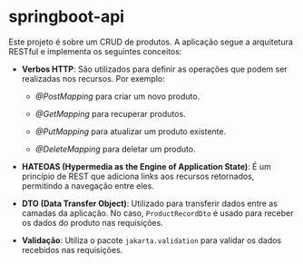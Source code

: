 # springboot-api

Este projeto é sobre um CRUD de produtos. A aplicação segue a arquitetura RESTful e implementa os seguintes conceitos:

- **Verbos HTTP**: São utilizados para definir as operações que podem ser realizadas nos recursos. Por exemplo:

  - *@PostMapping* para criar um novo produto.
 
  - *@GetMapping* para recuperar produtos.
 
  - *@PutMapping* para atualizar um produto existente.
 
  - *@DeleteMapping* para deletar um produto.


- **HATEOAS (Hypermedia as the Engine of Application State)**: É um princípio de REST que adiciona links aos recursos retornados, permitindo a navegação entre eles.

- **DTO (Data Transfer Object)**: Utilizado para transferir dados entre as camadas da aplicação. No caso, `ProductRecordDto` é usado para receber os dados do produto nas requisições.

- **Validação**: Utiliza o pacote `jakarta.validation` para validar os dados recebidos nas requisições.
